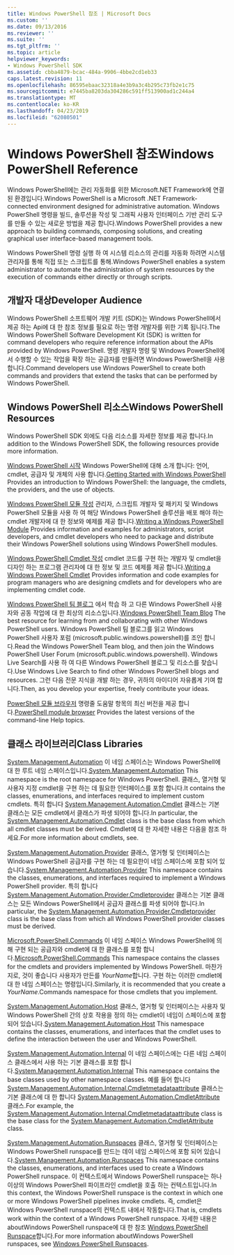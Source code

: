 ```yaml
---
title: Windows PowerShell 참조 | Microsoft Docs
ms.custom: ''
ms.date: 09/13/2016
ms.reviewer: ''
ms.suite: ''
ms.tgt_pltfrm: ''
ms.topic: article
helpviewer_keywords:
- Windows PowerShell SDK
ms.assetid: cbba4879-bcac-484a-9906-4bbe2cd1eb33
caps.latest.revision: 11
ms.openlocfilehash: 86595ebaac32318a4e3b9a3c4b295c73fb2e1c75
ms.sourcegitcommit: e7445ba8203da304286c591ff513900ad1c244a4
ms.translationtype: MT
ms.contentlocale: ko-KR
ms.lasthandoff: 04/23/2019
ms.locfileid: "62080501"
---
```

# <a name="windows-powershell-reference"></a><span data-ttu-id="1e4ab-102">Windows PowerShell 참조</span><span class="sxs-lookup"><span data-stu-id="1e4ab-102">Windows PowerShell Reference</span></span>

<span data-ttu-id="1e4ab-103">Windows PowerShell에는 관리 자동화를 위한 Microsoft.NET Framework에 연결 된 환경입니다.</span><span class="sxs-lookup"><span data-stu-id="1e4ab-103">Windows PowerShell is a Microsoft .NET Framework-connected environment designed for administrative automation.</span></span> <span data-ttu-id="1e4ab-104">Windows PowerShell 명령을 빌드, 솔루션을 작성 및 그래픽 사용자 인터페이스 기반 관리 도구를 만들 수 있는 새로운 방법을 제공 합니다.</span><span class="sxs-lookup"><span data-stu-id="1e4ab-104">Windows PowerShell provides a new approach to building commands, composing solutions, and creating graphical user interface-based management tools.</span></span>

<span data-ttu-id="1e4ab-105">Windows PowerShell 명령 실행 하 여 시스템 리소스의 관리를 자동화 하려면 시스템 관리자를 통해 직접 또는 스크립트를 통해.</span><span class="sxs-lookup"><span data-stu-id="1e4ab-105">Windows PowerShell enables a system administrator to automate the administration of system resources by the execution of commands either directly or through scripts.</span></span>

## <a name="developer-audience"></a><span data-ttu-id="1e4ab-106">개발자 대상</span><span class="sxs-lookup"><span data-stu-id="1e4ab-106">Developer Audience</span></span>

<span data-ttu-id="1e4ab-107">Windows PowerShell 소프트웨어 개발 키트 (SDK)는 Windows PowerShell에서 제공 하는 Api에 대 한 참조 정보를 필요로 하는 명령 개발자를 위한 기록 됩니다.</span><span class="sxs-lookup"><span data-stu-id="1e4ab-107">The Windows PowerShell Software Development Kit (SDK) is written for command developers who require reference information about the APIs provided by Windows PowerShell.</span></span> <span data-ttu-id="1e4ab-108">명령 개발자 명령 및 Windows PowerShell에서 수행할 수 있는 작업을 확장 하는 공급자를 만들려면 Windows PowerShell을 사용 합니다.</span><span class="sxs-lookup"><span data-stu-id="1e4ab-108">Command developers use Windows PowerShell to create both commands and providers that extend the tasks that can be performed by Windows PowerShell.</span></span>

## <a name="windows-powershell-resources"></a><span data-ttu-id="1e4ab-109">Windows PowerShell 리소스</span><span class="sxs-lookup"><span data-stu-id="1e4ab-109">Windows PowerShell Resources</span></span>

<span data-ttu-id="1e4ab-110">Windows PowerShell SDK 외에도 다음 리소스를 자세한 정보를 제공 합니다.</span><span class="sxs-lookup"><span data-stu-id="1e4ab-110">In addition to the Windows PowerShell SDK, the following resources provide more information.</span></span>

<span data-ttu-id="1e4ab-111">[Windows PowerShell 시작](/powershell/scripting/getting-started/getting-started-with-windows-powershell) Windows PowerShell에 대해 소개 합니다: 언어, cmdlet, 공급자 및 개체의 사용 합니다.</span><span class="sxs-lookup"><span data-stu-id="1e4ab-111">[Getting Started with Windows PowerShell](/powershell/scripting/getting-started/getting-started-with-windows-powershell) Provides an introduction to Windows PowerShell: the language, the cmdlets, the providers, and the use of objects.</span></span>

<span data-ttu-id="1e4ab-112">[Windows PowerShell 모듈 작성](./module/writing-a-windows-powershell-module.md) 관리자, 스크립트 개발자 및 패키지 및 Windows PowerShell 모듈을 사용 하 여 해당 Windows PowerShell 솔루션을 배포 해야 하는 cmdlet 개발자에 대 한 정보와 예제를 제공 합니다.</span><span class="sxs-lookup"><span data-stu-id="1e4ab-112">[Writing a Windows PowerShell Module](./module/writing-a-windows-powershell-module.md) Provides information and examples for administrators, script developers, and cmdlet developers who need to package and distribute their Windows PowerShell solutions using Windows PowerShell modules.</span></span>

<span data-ttu-id="1e4ab-113">[Windows PowerShell Cmdlet 작성](./cmdlet/writing-a-windows-powershell-cmdlet.md) cmdlet 코드를 구현 하는 개발자 및 cmdlet을 디자인 하는 프로그램 관리자에 대 한 정보 및 코드 예제를 제공 합니다.</span><span class="sxs-lookup"><span data-stu-id="1e4ab-113">[Writing a Windows PowerShell Cmdlet](./cmdlet/writing-a-windows-powershell-cmdlet.md) Provides information and code examples for program managers who are designing cmdlets and for developers who are implementing cmdlet code.</span></span>

<span data-ttu-id="1e4ab-114">[Windows PowerShell 팀 블로그](https://blogs.msdn.microsoft.com/PowerShell/) 에서 학습 하 고 다른 Windows PowerShell 사용자와 공동 작업에 대 한 최상의 리소스입니다.</span><span class="sxs-lookup"><span data-stu-id="1e4ab-114">[Windows PowerShell Team Blog](https://blogs.msdn.microsoft.com/PowerShell/) The best resource for learning from and collaborating with other Windows PowerShell users.</span></span> <span data-ttu-id="1e4ab-115">Windows PowerShell 팀 블로그를 읽고 Windows PowerShell 사용자 포럼 (microsoft.public.windows.powershell)를 조인 합니다.</span><span class="sxs-lookup"><span data-stu-id="1e4ab-115">Read the Windows PowerShell Team blog, and then join the Windows PowerShell User Forum (microsoft.public.windows.powershell).</span></span> <span data-ttu-id="1e4ab-116">Windows Live Search를 사용 하 여 다른 Windows PowerShell 블로그 및 리소스를 찾습니다.</span><span class="sxs-lookup"><span data-stu-id="1e4ab-116">Use Windows Live Search to find other Windows PowerShell blogs and resources.</span></span> <span data-ttu-id="1e4ab-117">그런 다음 전문 지식을 개발 하는 경우, 귀하의 아이디어 자유롭게 기여 합니다.</span><span class="sxs-lookup"><span data-stu-id="1e4ab-117">Then, as you develop your expertise, freely contribute your ideas.</span></span>

<span data-ttu-id="1e4ab-118">[PowerShell 모듈 브라우저](/powershell/module/) 명령줄 도움말 항목의 최신 버전을 제공 합니다.</span><span class="sxs-lookup"><span data-stu-id="1e4ab-118">[PowerShell module browser](/powershell/module/) Provides the latest versions of the command-line Help topics.</span></span>

## <a name="class-libraries"></a><span data-ttu-id="1e4ab-119">클래스 라이브러리</span><span class="sxs-lookup"><span data-stu-id="1e4ab-119">Class Libraries</span></span>

<span data-ttu-id="1e4ab-120">[System.Management.Automation](/dotnet/api/System.Management.Automation) 이 네임 스페이스는 Windows PowerShell에 대 한 루트 네임 스페이스입니다.</span><span class="sxs-lookup"><span data-stu-id="1e4ab-120">[System.Management.Automation](/dotnet/api/System.Management.Automation) This namespace is the root namespace for Windows PowerShell.</span></span> <span data-ttu-id="1e4ab-121">클래스, 열거형 및 사용자 지정 cmdlet을 구현 하는 데 필요한 인터페이스를 포함 합니다.</span><span class="sxs-lookup"><span data-stu-id="1e4ab-121">It contains the classes, enumerations, and interfaces required to implement custom cmdlets.</span></span> <span data-ttu-id="1e4ab-122">특히 합니다 [System.Management.Automation.Cmdlet](/dotnet/api/System.Management.Automation.Cmdlet) 클래스는 기본 클래스는 모든 cmdlet에서 클래스가 파생 되어야 합니다.</span><span class="sxs-lookup"><span data-stu-id="1e4ab-122">In particular, the [System.Management.Automation.Cmdlet](/dotnet/api/System.Management.Automation.Cmdlet) class is the base class from which all cmdlet classes must be derived.</span></span> <span data-ttu-id="1e4ab-123">Cmdlet에 대 한 자세한 내용은 다음을 참조 하세요.</span><span class="sxs-lookup"><span data-stu-id="1e4ab-123">For more information about cmdlets, see.</span></span>

<span data-ttu-id="1e4ab-124">[System.Management.Automation.Provider](/dotnet/api/System.Management.Automation.Provider) 클래스, 열거형 및 인터페이스는 Windows PowerShell 공급자를 구현 하는 데 필요한이 네임 스페이스에 포함 되어 있습니다.</span><span class="sxs-lookup"><span data-stu-id="1e4ab-124">[System.Management.Automation.Provider](/dotnet/api/System.Management.Automation.Provider) This namespace contains the classes, enumerations, and interfaces required to implement a Windows PowerShell provider.</span></span> <span data-ttu-id="1e4ab-125">특히 합니다 [System.Management.Automation.Provider.Cmdletprovider](/dotnet/api/System.Management.Automation.Provider.CmdletProvider) 클래스는 기본 클래스는 모든 Windows PowerShell에서 공급자 클래스를 파생 되어야 합니다.</span><span class="sxs-lookup"><span data-stu-id="1e4ab-125">In particular, the [System.Management.Automation.Provider.Cmdletprovider](/dotnet/api/System.Management.Automation.Provider.CmdletProvider) class is the base class from which all Windows PowerShell provider classes must be derived.</span></span>

<span data-ttu-id="1e4ab-126">[Microsoft.PowerShell.Commands](/dotnet/api/Microsoft.PowerShell.Commands) 이 네임 스페이스 Windows PowerShell에 의해 구현 되는 공급자와 cmdlet에 대 한 클래스를 포함 합니다.</span><span class="sxs-lookup"><span data-stu-id="1e4ab-126">[Microsoft.PowerShell.Commands](/dotnet/api/Microsoft.PowerShell.Commands) This namespace contains the classes for the cmdlets and providers implemented by Windows PowerShell.</span></span> <span data-ttu-id="1e4ab-127">마찬가지로, 것이 좋습니다 사용자가 만든를 *YourName*합니다. 구현 하는 이러한 cmdlet에 대 한 네임 스페이스는 명령입니다.</span><span class="sxs-lookup"><span data-stu-id="1e4ab-127">Similarly, it is recommended that you create a *YourName*.Commands namespace for those cmdlets that you implement.</span></span>

<span data-ttu-id="1e4ab-128">[System.Management.Automation.Host](/dotnet/api/System.Management.Automation.Host) 클래스, 열거형 및 인터페이스는 사용자 및 Windows PowerShell 간의 상호 작용을 정의 하는 cmdlet이 네임이 스페이스에 포함 되어 있습니다.</span><span class="sxs-lookup"><span data-stu-id="1e4ab-128">[System.Management.Automation.Host](/dotnet/api/System.Management.Automation.Host) This namespace contains the classes, enumerations, and interfaces that the cmdlet uses to define the interaction between the user and Windows PowerShell.</span></span>

<span data-ttu-id="1e4ab-129">[System.Management.Automation.Internal](/dotnet/api/System.Management.Automation.Internal) 이 네임 스페이스에는 다른 네임 스페이스 클래스에서 사용 하는 기본 클래스를 포함 합니다.</span><span class="sxs-lookup"><span data-stu-id="1e4ab-129">[System.Management.Automation.Internal](/dotnet/api/System.Management.Automation.Internal) This namespace contains the base classes used by other namespace classes.</span></span> <span data-ttu-id="1e4ab-130">예를 들어 합니다 [System.Management.Automation.Internal.Cmdletmetadataattribute](/dotnet/api/System.Management.Automation.Internal.CmdletMetadataAttribute) 클래스는 기본 클래스에 대 한 합니다 [System.Management.Automation.CmdletAttribute](/dotnet/api/System.Management.Automation.CmdletAttribute) 클래스.</span><span class="sxs-lookup"><span data-stu-id="1e4ab-130">For example, the [System.Management.Automation.Internal.Cmdletmetadataattribute](/dotnet/api/System.Management.Automation.Internal.CmdletMetadataAttribute) class is the base class for the [System.Management.Automation.CmdletAttribute](/dotnet/api/System.Management.Automation.CmdletAttribute) class.</span></span>

<span data-ttu-id="1e4ab-131">[System.Management.Automation.Runspaces](/dotnet/api/System.Management.Automation.Runspaces) 클래스, 열거형 및 인터페이스는 Windows PowerShell runspace를 만드는 데이 네임 스페이스에 포함 되어 있습니다.</span><span class="sxs-lookup"><span data-stu-id="1e4ab-131">[System.Management.Automation.Runspaces](/dotnet/api/System.Management.Automation.Runspaces) This namespace contains the classes, enumerations, and interfaces used to create a Windows PowerShell runspace.</span></span> <span data-ttu-id="1e4ab-132">이 컨텍스트에서 Windows PowerShell runspace는 하나 이상의 Windows PowerShell 파이프라인 cmdlet을 호출 하는 컨텍스트입니다.</span><span class="sxs-lookup"><span data-stu-id="1e4ab-132">In this context, the Windows PowerShell runspace is the context in which one or more Windows PowerShell pipelines invoke cmdlets.</span></span> <span data-ttu-id="1e4ab-133">즉, cmdlet은 Windows PowerShell runspace의 컨텍스트 내에서 작동합니다.</span><span class="sxs-lookup"><span data-stu-id="1e4ab-133">That is, cmdlets work within the context of a Windows PowerShell runspace.</span></span> <span data-ttu-id="1e4ab-134">자세한 내용은 aboutWindows PowerShell runspace에 대 한 참조 [Windows PowerShell Runspace](http://msdn.microsoft.com/en-us/a1582cfe-f06d-4aff-adc6-71f49a860ce9)합니다.</span><span class="sxs-lookup"><span data-stu-id="1e4ab-134">For more information aboutWindows PowerShell runspaces, see [Windows PowerShell Runspaces](http://msdn.microsoft.com/en-us/a1582cfe-f06d-4aff-adc6-71f49a860ce9).</span></span>
